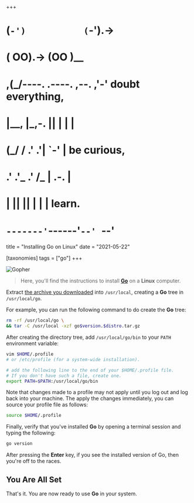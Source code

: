 +++
#   (`-')           (`-').->
#   ( OO).->        (OO )__
# ,(_/----. .----. ,--. ,'-' doubt everything,
# |__,    |\_,-.  ||  | |  |
#  (_/   /    .' .'|  `-'  | be curious,
#  .'  .'_  .'  /_ |  .-.  |
# |       ||      ||  | |  | learn.
# `-------'`------'`--' `--'

title = "Installing Go on Linux"
date = "2021-05-22"

[taxonomies]
tags = ["go"]
+++

![Gopher](/images/size/w1200/2024/03/gopher-linux.png)

> Here, you'll find the instructions to install 
> [**Go**](https://golang.org/ "Go Programming Language") on a 
> **Linux** computer.

Extract [the archive you downloaded](https://golang.org/dl/) into `/usr/local`, creating a **Go** tree in `/usr/local/go`.

For example, you can run the following command to do create the **Go** tree:

```bash
rm -rf /usr/local/go \
&& tar -C /usr/local -xzf go$version.$distro.tar.gz
```

After creating the directory tree, add `/usr/local/go/bin` to your `PATH` environment variable:

```bash
vim $HOME/.profile
# or /etc/profile (for a system-wide installation).

# add the following line to the end of your $HOME/.profile file.
# If you don't have such a file, create one.
export PATH=$PATH:/usr/local/go/bin
```

Note that changes made to a profile may not apply until you log out and log back into your machine. The apply the changes immediately, you can source your profile file as follows:

```bash
source $HOME/.profile
```

Finally, verify that you've installed **Go** by opening a terminal session and typing the following:

```bash
go version
```

After pressing the **Enter** key, if you see the installed version of Go, then you're off to the races.

## You Are All Set

That's it. You are now ready to use **Go** in your system.
